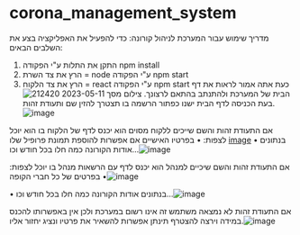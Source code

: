 # corona_management_system
מדריך שימוש עבור המערכת לניהול קורונה:
כדי להפעיל את האפליקציה בצע את השלבים הבאים:
1.	התקן את התלות ע"י הפקודה npm install
2.	הרץ את צד השרת = node  ע"י הפקודה npm start
3.	הרץ את צד הלקוח = react ע"י הפקודה npm start
כעת אתה אמור לראות את דף הבית של המערכת ולהתנתב בהתאם לרצונך.
![צילום מסך 2023-05-11 212420](https://github.com/popefrat/corona_management_system/assets/117908504/7c8fb213-7d23-46db-992c-39899bc45ab8)
בעת הכניסה לדף הבית ישנו כפתור הרשמה בו תצטרך להזין שם ותעודת זהות. ![image](https://github.com/popefrat/corona_management_system/assets/117908504/b35e0f20-314c-4329-841b-6aeb37f966d1)

 אם התעודת זהות והשם שייכים ללקוח מסוים הוא יכנס לדף של הלקוח בו הוא יוכל לצפות:
•	בפרטיו האישיים אם אפשרות להוספת תמונת פרופיל שלו	[image](https://github.com/popefrat/corona_management_system/assets/117908504/c88fbd04-f0c3-45a2-853c-591f4af115cc)
•	בנתונים אודות הקורונה כמה חלו בכל חודש וכו...![image](https://github.com/popefrat/corona_management_system/assets/117908504/512f88ec-0162-4d03-9f3d-aec171f280d7)

אם התעודת זהות והשם שיכיים למנהל הוא יכנס לדף עם הרשאות מנהל בו יוכל לצפות:
•	בפרטים של כל חברי הקופה![image](https://github.com/popefrat/corona_management_system/assets/117908504/0b460577-9214-4699-b95e-b794e384f966)

•	בנתונים אודות הקורונה כמה חלו בכל חודש וכו...![image](https://github.com/popefrat/corona_management_system/assets/117908504/c81a4a9e-5060-495d-8b9c-2540c076b8a5)

אם התעודת זהות לא נמצאה משתמש זה אינו רשום במערכת ולכן אין באפשרותו להכנס במידה וירצה להצטרף תינתן אפשרות להשאיר את פרטיו ונציג יחזור אליו.![image](https://github.com/popefrat/corona_management_system/assets/117908504/940bd1c1-4c99-4228-9ed5-9919fe9a648b)

